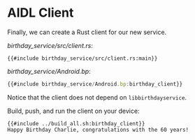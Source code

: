 # AIDL Client

Finally, we can create a Rust client for our new service.

*birthday_service/src/client.rs*:

```rust,ignore
{{#include birthday_service/src/client.rs:main}}
```

*birthday_service/Android.bp*:

```javascript
{{#include birthday_service/Android.bp:birthday_client}}
```

Notice that the client does not depend on `libbirthdayservice`.

Build, push, and run the client on your device:

```shell
{{#include ../build_all.sh:birthday_client}}
Happy Birthday Charlie, congratulations with the 60 years!
```

